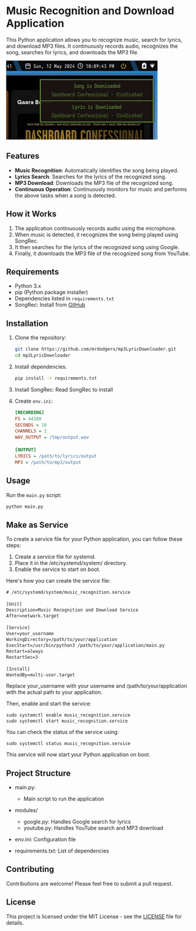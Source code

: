 # Music Recognition and Download Application

This Python application allows you to recognize music, search for lyrics, and download MP3 files. It continuously records audio, recognizes the song, searches for lyrics, and downloads the MP3 file.

![Music Recognition](image.png)

## Features
- **Music Recognition**: Automatically identifies the song being played.
- **Lyrics Search**: Searches for the lyrics of the recognized song.
- **MP3 Download**: Downloads the MP3 file of the recognized song.
- **Continuous Operation**: Continuously monitors for music and performs the above tasks when a song is detected.

## How it Works
1. The application continuously records audio using the microphone.
2. When music is detected, it recognizes the song being played using SongRec.
3. It then searches for the lyrics of the recognized song using Google.
4. Finally, it downloads the MP3 file of the recognized song from YouTube.

## Requirements

- Python 3.x
- pip (Python package installer)
- Dependencies listed in `requirements.txt`
- SongRec: Install from [GitHub](https://github.com/marin-m/SongRec)

## Installation

1. Clone the repository:

    ```bash
    git clone https://github.com/mrdodgerx/mp3LyricDownloader.git
    cd mp3LyricDownloader
    ```

2. Install dependencies:

    ```bash
    pip install -r requirements.txt
    ```

3. Install SongRec: 
   Read SongRec to install

4. Create `env.ini`:

    ```ini
    [RECORDING]
    FS = 44100
    SECONDS = 10
    CHANNELS = 2
    WAV_OUTPUT = /tmp/output.wav

    [OUTPUT]
    LYRICS = /path/to/lyrics/output
    MP3 = /path/to/mp3/output
    ```

## Usage

Run the `main.py` script:

```bash
python main.py
```

## Make as Service
To create a service file for your Python application, you can follow these steps:
1. Create a service file for systemd.
2. Place it in the /etc/systemd/system/ directory.
3. Enable the service to start on boot.

Here's how you can create the service file:
```
# /etc/systemd/system/music_recognition.service

[Unit]
Description=Music Recognition and Download Service
After=network.target

[Service]
User=your_username
WorkingDirectory=/path/to/your/application
ExecStart=/usr/bin/python3 /path/to/your/application/main.py
Restart=always
RestartSec=3

[Install]
WantedBy=multi-user.target
```
Replace your_username with your username and /path/to/your/application with the actual path to your application.

Then, enable and start the service:
```
sudo systemctl enable music_recognition.service
sudo systemctl start music_recognition.service
```

You can check the status of the service using:

```
sudo systemctl status music_recognition.service
```
This service will now start your Python application on boot.

## Project Structure
- main.py: 
    - Main script to run the application
- modules/
    - google.py: Handles Google search for lyrics
    - youtube.py: Handles YouTube search and MP3 download

- env.ini: Configuration file
- requirements.txt: List of dependencies
## Contributing
Contributions are welcome! Please feel free to submit a pull request.

## License
This project is licensed under the MIT License - see the [LICENSE](LICENSE) file for details.
